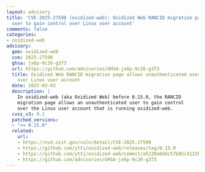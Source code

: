 ```yaml
---
layout: advisory
title: 'CVE-2025-27590 (oxidized-web): Oxidized Web RANCID migration page allows unauthenticated
  user to gain control over Linux user account'
comments: false
categories:
- oxidized-web
advisory:
  gem: oxidized-web
  cve: 2025-27590
  ghsa: jx6p-9c26-g373
  url: https://github.com/advisories/GHSA-jx6p-9c26-g373
  title: Oxidized Web RANCID migration page allows unauthenticated user to gain control
    over Linux user account
  date: 2025-03-03
  description: |
    In oxidized-web (aka Oxidized Web) before 0.15.0, the RANCID
    migration page allows an unauthenticated user to gain control
    over the Linux user account that is running oxidized-web.
  cvss_v3: 9.1
  patched_versions:
  - ">= 0.15.0"
  related:
    url:
    - https://nvd.nist.gov/vuln/detail/CVE-2025-27590
    - https://github.com/ytti/oxidized-web/releases/tag/0.15.0
    - https://github.com/ytti/oxidized-web/commit/a5220a0ddc57b85cd122bffee228d3ed4901668e
    - https://github.com/advisories/GHSA-jx6p-9c26-g373
---
```

